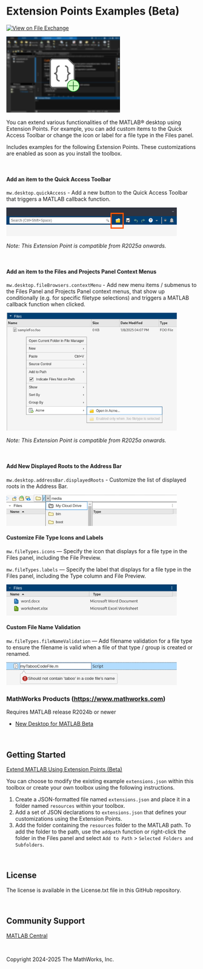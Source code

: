 # Extension Points Examples (Beta)

[![View <Extension Points Examples> on File Exchange](https://www.mathworks.com/matlabcentral/images/matlab-file-exchange.svg)](https://www.mathworks.com/matlabcentral/fileexchange/174625-extension-points-examples)

<img src="./screenshots/preview.png" width=300 height=200 alt="preview"/>
<br>

You can extend various functionalities of the MATLAB&reg; desktop using Extension Points. For example, you can add custom items to the Quick Access Toolbar or change the icon or label for a file type in the Files panel.

Includes examples for the following Extension Points. These customizations are enabled as soon as you install the toolbox.

<br>


#### Add an item to the Quick Access Toolbar
`mw.desktop.quickAccess` - Add a new button to the Quick Access Toolbar that triggers a MATLAB callback function.

<img src="./screenshots/demo-quickAccess.png" width=450 height=75 alt="preview"/>

*Note: This Extension Point is compatible from R2025a onwards.*

<br>

#### Add an item to the Files and Projects Panel Context Menus
`mw.desktop.fileBrowsers.contextMenu` - Add new menu items / submenus to the Files Panel and Projects Panel context menus, that show up conditionally (e.g. for specific filetype selections) and triggers a MATLAB callback function when clicked.

<img src="./screenshots/demo-contextMenu.png" width=450 height=310 alt="preview"/>

*Note: This Extension Point is compatible from R2025a onwards.*

<br>


#### Add New Displayed Roots to the Address Bar
`mw.desktop.addressBar.displayedRoots` - Customize the list of displayed roots in the Address Bar.

<img src="./screenshots/demo-addressBarDisplayedRoots.png" width=450 height=82 alt="preview"/>

<br>


#### Customize File Type Icons and Labels
`mw.fileTypes.icons` — Specify the icon that displays for a file type in the Files panel, including the File Preview.

`mw.fileTypes.labels` — Specify the label that displays for a file type in the Files panel, including the Type column and File Preview.

<img src="./screenshots/demo-icons-labels.png" width=450 height=82 alt="preview"/>

<br>


#### Custom File Name Validation
`mw.fileTypes.fileNameValidation` — Add filename validation for a file type to ensure the filename is valid when a file of that type / group is created or renamed.

<img src="./screenshots/demo-filenameValidation.png" width=450 height=60 alt="preview"/>

<br>


### MathWorks Products (https://www.mathworks.com)

Requires MATLAB release R2024b or newer
- [New Desktop for MATLAB Beta](https://www.mathworks.com/matlabcentral/fileexchange/119593-new-desktop-for-matlab-beta)

<br>


## Getting Started
[Extend MATLAB Using Extension Points (Beta)](https://www.mathworks.com/help/matlab/matlab_env/extend-matlab-using-extension-points-beta.html)

You can choose to modify the existing example `extensions.json` within this toolbox or create your own toolbox using the following instructions.

1. Create a JSON-formatted file named `extensions.json` and place it in a folder named `resources` within your toolbox.
2. Add a set of JSON declarations to `extensions.json` that defines your customizations using the Extension Points.
3. Add the folder containing the `resources` folder to the MATLAB path. To add the folder to the path, use the `addpath` function or right-click the folder in the Files panel and select `Add to Path` > `Selected Folders and Subfolders`.

<br>


## License
The license is available in the License.txt file in this GitHub repository.

<br>


## Community Support
[MATLAB Central](https://www.mathworks.com/matlabcentral)

<br>


Copyright 2024-2025 The MathWorks, Inc.

